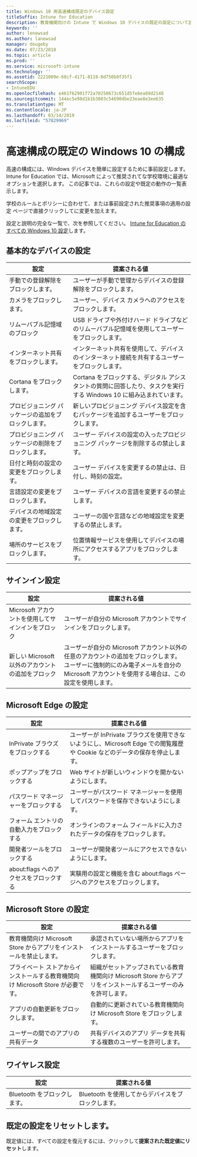 ```yaml
---
title: Windows 10 用高速構成既定のデバイス設定
titleSuffix: Intune for Education
description: 教育機関向けの Intune で Windows 10 デバイスの既定の設定について説明します。
keywords: ''
author: lenewsad
ms.author: lanewsad
manager: dougeby
ms.date: 07/23/2018
ms.topic: article
ms.prod: ''
ms.service: microsoft-intune
ms.technology: ''
ms.assetid: 2221009e-68cf-4171-8118-0d750b0f35f1
searchScope:
- IntuneEDU
ms.openlocfilehash: e461f62901f72a70250673c651d5fe6ea89d2148
ms.sourcegitcommit: 144ec5e98d1b1b3003c54690dbe23eae8e3ee635
ms.translationtype: MT
ms.contentlocale: ja-JP
ms.lasthandoff: 03/14/2019
ms.locfileid: "57829969"
---
```

# <a name="default-windows-10-configurations-in-express-configuration"></a>高速構成の既定の Windows 10 の構成
高速の構成には、Windows デバイスを簡単に設定するために事前設定します。 Intune for Education では、Microsoft によって推奨されてな学校環境に最適なオプションを選択します。 この記事では、これらの設定や既定の動作の一覧表示します。 

 学校のルールとポリシーに合わせて、または事前設定された推奨事項の適用の設定 ページで直接クリックしてに変更を加えます。 

設定と説明の完全な一覧で、次を参照してください。 [Intune for Education のすべての Windows 10 設定](all-edu-settings-windows.md)します。 


## <a name="basic-device-settings"></a>基本的なデバイスの設定  
|設定|提案される値| 
|---|---|
|手動での登録解除をブロックします。|ユーザーが手動で管理からデバイスの登録解除をブロックします。|
|カメラをブロックします。|ユーザー、デバイス カメラへのアクセスをブロックします。|
|リムーバブル記憶域のブロック|USB ドライブや外付けハード ドライブなどのリムーバブル記憶域を使用してユーザーをブロックします。|
|インターネット共有をブロックします。|インターネット共有を使用して、デバイスのインターネット接続を共有するユーザーをブロックします。|
|Cortana をブロックします。|Cortana をブロックする、デジタル アシスタントの質問に回答したり、タスクを実行する Windows 10 に組み込まれています。|
|プロビジョニング パッケージの追加をブロックします。|新しいプロビジョニング デバイス設定を含むパッケージを追加するユーザーをブロックします。|
|プロビジョニング パッケージの削除をブロックします。|ユーザー デバイスの設定の入ったプロビジョニング パッケージを削除するの禁止します。|
|日付と時刻の設定の変更をブロックします。|ユーザー デバイスを変更するの禁止は、日付し、時刻の設定。|
|言語設定の変更をブロックします。|ユーザー デバイスの言語を変更するの禁止します。|
|デバイスの地域設定の変更をブロックします。|ユーザーの国や言語などの地域設定を変更するの禁止します。|
|場所のサービスをブロックします。|位置情報サービスを使用してデバイスの場所にアクセスするアプリをブロックします。|  

## <a name="sign-in-settings"></a>サインイン設定  

|設定|提案される値|  
|---|---|
|Microsoft アカウントを使用してサインインをブロック|ユーザーが自分の Microsoft アカウントでサインインをブロックします。|  
|新しい Microsoft 以外のアカウントの追加をブロック|ユーザーが自分の Microsoft アカウント以外の任意のアカウントの追加をブロックします。 ユーザーに強制的にのみ電子メールを自分の Microsoft アカウントを使用する場合は、この設定を使用します。||Microsoft アカウントを使用してサインインをブロック|   

## <a name="microsoft-edge-settings"></a>Microsoft Edge の設定  

|設定|提案される値|
|---|---|
|InPrivate ブラウズをブロックする|ユーザーが InPrivate ブラウズを使用できないようにし、Microsoft Edge での閲覧履歴や Cookie などのデータの保存を停止します。|  
|ポップアップをブロックする|Web サイトが新しいウィンドウを開かないようにします。|  
|パスワード マネージャーをブロックする|ユーザーがパスワード マネージャーを使用してパスワードを保存できないようにします。|  
|フォーム エントリの自動入力をブロックする|オンラインのフォーム フィールドに入力されたデータの保存をブロックします。|  
|開発者ツールをブロックする|ユーザーが開発者ツールにアクセスできないようにします。|  
|about:flags へのアクセスをブロックする|実験用の設定と機能を含む about:flags ページへのアクセスをブロックします。|  



## <a name="microsoft-store-settings"></a>Microsoft Store の設定   
|設定|提案される値|  
|---|---|
|教育機関向け Microsoft Store からアプリをインストールを禁止します。|承認されていない場所からアプリをインストールするユーザーをブロックします。|  
|プライベート ストアからインストールする教育機関向け Microsoft Store が必要です。|組織がセットアップされている教育機関向け Microsoft Store からアプリをインストールするユーザーのみを許可します。|  
|アプリの自動更新をブロックします。|自動的に更新されている教育機関向け Microsoft Store をブロックします。|  
|ユーザーの間でのアプリの共有データ|共有デバイスのアプリ データを共有する複数のユーザーを許可します。|  

## <a name="wireless-settings"></a>ワイヤレス設定      
|設定|提案される値|  
|---|---|
|Bluetooth をブロックします。|Bluetooth を使用してからデバイスをブロックします。|  

## <a name="reset-default-settings"></a>既定の設定をリセットします。
既定値には、すべての設定を復元するには、クリックして**提案された既定値にリセット**します。  

